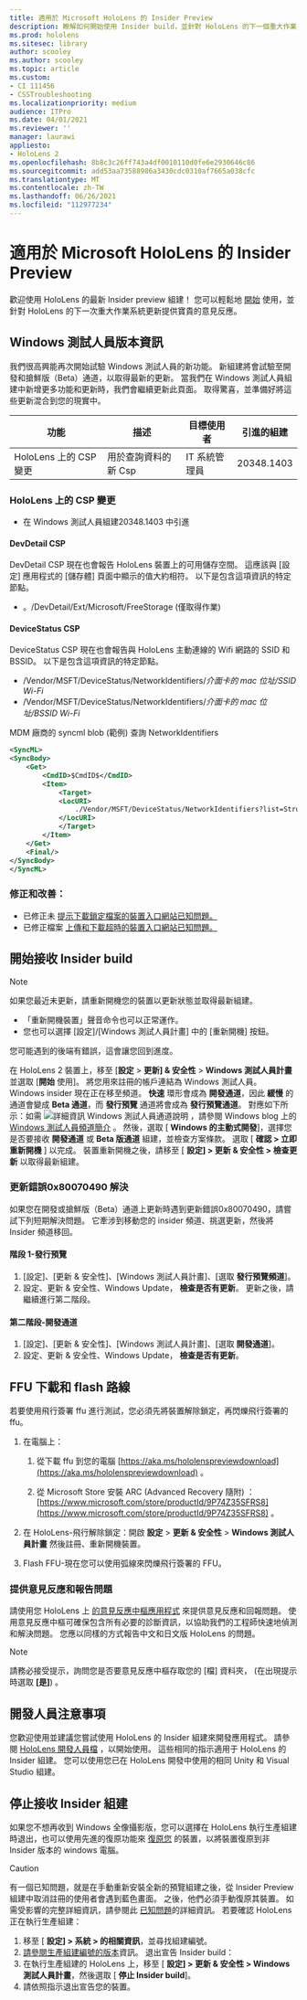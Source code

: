 ```yaml
---
title: 適用於 Microsoft HoloLens 的 Insider Preview
description: 瞭解如何開始使用 Insider build，並針對 HoloLens 的下一個重大作業系統更新，提供寶貴的意見反應。
ms.prod: hololens
ms.sitesec: library
author: scooley
ms.author: scooley
ms.topic: article
ms.custom:
- CI 111456
- CSSTroubleshooting
ms.localizationpriority: medium
audience: ITPro
ms.date: 04/01/2021
ms.reviewer: ''
manager: laurawi
appliesto:
- HoloLens 2
ms.openlocfilehash: 8b8c3c26ff743a4df0010110d0fe6e2930646c86
ms.sourcegitcommit: add53aa73588986a3430cdc0310af7665a038cfc
ms.translationtype: MT
ms.contentlocale: zh-TW
ms.lasthandoff: 06/26/2021
ms.locfileid: "112977234"
---
```

# <a name="insider-preview-for-microsoft-hololens"></a>適用於 Microsoft HoloLens 的 Insider Preview

歡迎使用 HoloLens 的最新 Insider preview 組建！ 您可以輕鬆地 [開始](hololens-insider.md#start-receiving-insider-builds) 使用，並針對 HoloLens 的下一次重大作業系統更新提供寶貴的意見反應。

## <a name="windows-insider-release-notes"></a>Windows 測試人員版本資訊

我們很高興能再次開始試驗 Windows 測試人員的新功能。 新組建將會試驗至開發和搶鮮版（Beta）通道，以取得最新的更新。 當我們在 Windows 測試人員組建中新增更多功能和更新時，我們會繼續更新此頁面。 取得驚喜，並準備好將這些更新混合到您的現實中。

| 功能                 | 描述                | 目標使用者 | 引進的組建 |
|-------------------------|----------------------------|--------------|------------------|
| HoloLens 上的 CSP 變更 | 用於查詢資料的新 Csp | IT 系統管理員    | 20348.1403                 |

### <a name="csp-changes-on-hololens"></a>HoloLens 上的 CSP 變更

- 在 Windows 測試人員組建20348.1403 中引進

#### <a name="devdetail-csp"></a>DevDetail CSP

DevDetail CSP 現在也會報告 HoloLens 裝置上的可用儲存空間。 這應該與 [設定] 應用程式的 [儲存體] 頁面中顯示的值大約相符。 以下是包含這項資訊的特定節點。

- 。/DevDetail/Ext/Microsoft/FreeStorage (僅取得作業) 

#### <a name="devicestatus-csp"></a>DeviceStatus CSP

DeviceStatus CSP 現在也會報告與 HoloLens 主動連線的 Wifi 網路的 SSID 和 BSSID。 以下是包含這項資訊的特定節點。

- /Vendor/MSFT/DeviceStatus/NetworkIdentifiers/*介面卡的 mac 位址/SSID Wi-Fi*
- /Vendor/MSFT/DeviceStatus/NetworkIdentifiers/*介面卡的 mac 位址/BSSID Wi-Fi*

MDM 廠商的 syncml blob (範例) 查詢 NetworkIdentifiers

```xml
<SyncML>
<SyncBody>
    <Get>
        <CmdID>$CmdID$</CmdID>
        <Item>
            <Target>
            <LocURI>
                ./Vendor/MSFT/DeviceStatus/NetworkIdentifiers?list=StructData
            </LocURI>
            </Target>
        </Item>
    </Get>
    <Final/>
</SyncBody>
</SyncML>
```

### <a name="fixes-and-improvements"></a>修正和改善：

- 已修正未 [提示下載鎖定檔案的裝置入口網站已知問題。](hololens-troubleshooting.md#downloading-locked-files-doesnt-error)
- 已修正檔案 [上傳和下載超時的裝置入口網站已知問題。](hololens-troubleshooting.md#device-portal-file-uploaddownload-times-out)

## <a name="start-receiving-insider-builds"></a>開始接收 Insider build
> [!NOTE]
> 如果您最近未更新，請重新開機您的裝置以更新狀態並取得最新組建。
> - 「重新開機裝置」聲音命令也可以正常運作。 
> - 您也可以選擇 [設定]/[Windows 測試人員計畫] 中的 [重新開機] 按鈕。
>
> 您可能遇到的後端有錯誤，這會讓您回到進度。

在 HoloLens 2 裝置上，移至 [**設定**  >  **更新] & 安全性**  >  **Windows 測試人員計畫** 並選取 [**開始** 使用]。 將您用來註冊的帳戶連結為 Windows 測試人員。
Windows insider 現在正在移至頻道。 **快速** 環形會成為 **開發通道**，因此 **緩慢** 的通道會變成 **Beta 通道**，而 **發行預覽** 通道將會成為 **發行預覽通道**。 對應如下所示：如需 ![ 詳細資訊 Windows 測試人員通道說明 ](images/WindowsInsiderChannels.png) ，請參閱 Windows blog 上的 [Windows 測試人員頻道簡介](https://blogs.windows.com/windowsexperience/2020/06/15/introducing-windows-insider-channels) 。
然後，選取 [ **Windows 的主動式開發**]，選擇您是否要接收 **開發通道** 或 **Beta 版通道** 組建，並檢查方案條款。
選取 [ **確認 > 立即重新開機** ] 以完成。 裝置重新開機之後，請移至 [ **設定] > 更新 & 安全性 > 檢查更新** 以取得最新組建。
### <a name="update-error-0x80070490-work-around"></a>更新錯誤0x80070490 解決
如果您在開發或搶鮮版（Beta）通道上更新時遇到更新錯誤0x80070490，請嘗試下列短期解決問題。 它牽涉到移動您的 insider 頻道、挑選更新，然後將 Insider 頻道移回。
#### <a name="stage-one---release-preview"></a>階段 1-發行預覽
1.  [設定]、[更新 & 安全性]、[Windows 測試人員計畫]、[選取 **發行預覽頻道**]。
2.  設定、更新 & 安全性、Windows Update， **檢查是否有更新**。 更新之後，請繼續進行第二階段。
#### <a name="stage-two---dev-channel"></a>第二階段-開發通道
1. [設定]、[更新 & 安全性]、[Windows 測試人員計畫]、[選取 **開發通道**]。
2. 設定、更新 & 安全性、Windows Update， **檢查是否有更新**。
## <a name="ffu-download-and-flash-directions"></a>FFU 下載和 flash 路線
若要使用飛行簽署 ffu 進行測試，您必須先將裝置解除鎖定，再閃爍飛行簽署的 ffu。
1. 在電腦上：
    1. 從下載 ffu 到您的電腦 [https://aka.ms/hololenspreviewdownload](https://aka.ms/hololenspreviewdownload) 。
    
    1. 從 Microsoft Store 安裝 ARC (Advanced Recovery 隨附) ： [https://www.microsoft.com/store/productId/9P74Z35SFRS8](https://www.microsoft.com/store/productId/9P74Z35SFRS8) 。
    
1. 在 HoloLens-飛行解除鎖定：開啟 **設定**  >  **更新 & 安全性**  >  **Windows 測試人員計畫** 然後註冊、重新開機裝置。
1. Flash FFU-現在您可以使用弧線來閃爍飛行簽署的 FFU。
### <a name="provide-feedback-and-report-issues"></a>提供意見反應和報告問題
請使用您 HoloLens 上 [的意見反應中樞應用程式](hololens-feedback.md) 來提供意見反應和回報問題。 使用意見反應中樞可確保包含所有必要的診斷資訊，以協助我們的工程師快速地偵測和解決問題。  您應以同樣的方式報告中文和日文版 HoloLens 的問題。
> [!NOTE]
> 請務必接受提示，詢問您是否要意見反應中樞存取您的 [檔] 資料夾， (在出現提示時選取 **[是]**) 。
## <a name="note-for-developers"></a>開發人員注意事項
您歡迎使用並建議您嘗試使用 HoloLens 的 Insider 組建來開發應用程式。  請參閱 [HoloLens 開發人員檔](https://developer.microsoft.com/windows/mixed-reality/development) ，以開始使用。 這些相同的指示適用于 HoloLens 的 Insider 組建。  您可以使用您已在 HoloLens 開發中使用的相同 Unity 和 Visual Studio 組建。
## <a name="stop-receiving-insider-builds"></a>停止接收 Insider 組建
如果您不想再收到 Windows 全像攝影版，您可以選擇在 HoloLens 執行生產組建時退出，也可以使用先進的復原功能來 [復原您](hololens-recovery.md) 的裝置，以將裝置復原到非 Insider 版本的 windows 電腦。
> [!CAUTION]
> 有一個已知問題，就是在手動重新安裝全新的預覽組建之後，從 Insider Preview 組建中取消註冊的使用者會遇到藍色畫面。 之後，他們必須手動復原其裝置。 如需受影響的完整詳細資訊，請參閱此 [已知問題](hololens-troubleshooting.md#blue-screen-after-unenrolling-from-insider-preview-on-a-device-flashed-with-an-insider-build)的詳細資訊。
若要確認 HoloLens 正在執行生產組建：
1. 移至 [ **設定] > 系統 > 的相關資訊**，並尋找組建編號。
1. [請參閱生產組建編號的版本](hololens-release-notes.md)資訊。
退出宣告 Insider build：
1. 在執行生產組建的 HoloLens 上，移至 [ **設定] > 更新 & 安全性 > Windows 測試人員計畫**，然後選取 [ **停止 Insider build**]。
1. 請依照指示退出宣告您的裝置。
